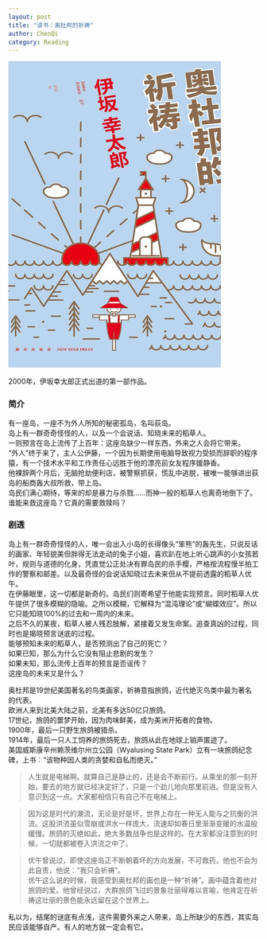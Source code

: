 ```yaml
---
layout: post
title: "读书：奥杜邦的祈祷"
author: ChenQi
category: Reading
---
```


![奥杜邦的祈祷](../static/ap.png)

2000年，伊坂幸太郎正式出道的第一部作品。  

### 简介

有一座岛，一座不为外人所知的秘密孤岛，名叫荻岛。  
岛上有一群奇奇怪怪的人，以及一个会说话、知晓未来的稻草人。  
一则预言在岛上流传了上百年：这座岛缺少一样东西，外来之人会将它带来。  
“外人”终于来了，主人公伊藤，一个因为长期使用电脑导致视力受损而辞职的程序猿，有一个技术水平和工作责任心远胜于他的漂亮前女友程序媛静香。  
他裸辞两个月后，无脑抢劫便利店，被警察抓获，慌乱中逃脱，被唯一能够进出荻岛的船商轰大叔所救，带上岛。  
岛民们满心期待，等来的却是暴力与杀戮……而神一般的稻草人也离奇地倒下了。  
谁能来救这座岛？它真的需要救赎吗？  

### 剧透

岛上有一群奇奇怪怪的人，唯一会出入小岛的长得像头“笨熊”的轰先生，只说反话的画家、年轻貌美但胖得无法走动的兔子小姐，喜欢趴在地上听心跳声的小女孩若叶，规则与道德的化身，凭直觉公正处决有罪岛民的杀手樱，严格按流程慢半拍工作的警察和邮差。以及最奇怪的会说话知晓过去未来但从不提前透露的稻草人优午。  
在伊藤眼里，这一切都是新奇的。岛民们则寄希望于他能实现预言。同时稻草人优午提供了很多模糊的隐喻。之所以模糊，它解释为“混沌理论”或“蝴蝶效应”。所以它只能知晓100%的过去和一周内的未来。  
之后不久的某夜，稻草人被人残忍肢解，紧接着又发生命案。追查真凶的过程，同时也是揭晓预言谜底的过程。  
能够预知未来的稻草人，是否预测出了自己的死亡？  
如果已知，那么为什么它没有阻止悲剧的发生？  
如果未知，那么流传上百年的预言是否谣传？  
这座岛的未来又是什么？  

奥杜邦是19世纪美国著名的鸟类画家，祈祷意指旅鸽，近代绝灭鸟类中最为著名的代表。  
欧洲人来到北美大陆之前，北美有多达50亿只旅鸽。  
17世纪，旅鸽的噩梦开始，因为肉味鲜美，成为美洲开拓者的食物。  
1900年，最后一只野生旅鸽被猎杀。  
1914年，最后一只人工饲养的旅鸽死去，旅鸽从此在地球上销声匿迹了。  
美国威斯康辛州赖茨维尔州立公园（Wyalusing State Park）立有一块旅鸽纪念碑，上书︰“该物种因人类的贪婪和自私而绝灭。”  

> 人生就是电梯啊。就算自己是静止的，还是会不断前行。从乘坐的那一刻开始，要去的地方就已经决定好了，只是一个劲儿地向那里前进。但是没有人意识到这一点。大家都相信只有自己不在电梯上。

> 因为这是时代的潮流，无论是好是坏，世界上存在一种无人能与之抗衡的洪流。这股洪流虽似雪崩或洪水一样庞大，流速却如春日里渐渐变暖的水温般缓慢。旅鸽的灭绝如此，绝大多数战争也是这样的。在大家都没注意到的时候，一切就都被卷入洪流之中了。

> 优午曾说过，即使这座岛正不断朝着坏的方向发展，不可救药，他也不会为此自责，他说：“我只会祈祷”。  
优午这么说的时候，我感受到奥杜邦的画也是一种“祈祷”。画中蕴含着他对旅鸽的爱。他曾经说过，大群旅鸽飞过的景象壮丽得难以言喻，他肯定在祈祷这壮丽的景色能永远留在这个世界上。

私以为，结尾的谜底有点浅，这件需要外来之人带来，岛上所缺少的东西，其实岛民应该能够自产。有人的地方就一定会有它。  
